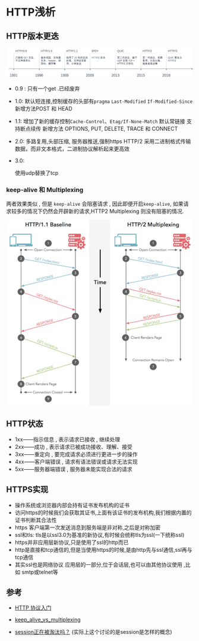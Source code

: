 # HTTP浅析

## HTTP版本更迭

![HTTP版本](../pic/HTTP_HISTORY.png)

* 0.9 :
只有一个get .已经废弃
* 1.0:
默认短连接,控制缓存的头部有`pragma` `Last-Modified` `If-Modified-Since` 新增方法POST 和 HEAD
* 1.1:
增加了新的缓存控制`Cache-Control`、`Etag/If-None-Match` 默认常链接 支持断点续传  新增方法 OPTIONS, PUT, DELETE, TRACE 和 CONNECT
* 2.0:
多路复用,头部压缩, 服务器推送,强制https  HTTP/2 采用二进制格式传输数据，而非文本格式，二进制协议解析起来更高效

* 3.0:

  使用udp替换了tcp

### keep-alive 和 Multiplexing

两者效果类似 , 但是 `keep-alive` 会阻塞请求 , 因此即便开启`keep-alive`, 如果请求较多的情况下仍然会开辟新的请求,HTTP2 Multiplexing 则没有阻塞的情况.

![对比](../pic/keep_alive_vs_multiplexing.png)

## HTTP状态

- 1xx——指示信息 , 表示请求已接收 , 继续处理
- 2xx——成功 , 表示请求已被成功接收、理解、接受
- 3xx——重定向 , 要完成请求必须进行更进一步的操作
- 4xx——客户端错误 , 请求有语法错误或请求无法实现
- 5xx——服务器端错误 , 服务器未能实现合法的请求

## HTTPS实现

- 操作系统或浏览器内部会持有证书发布机构的证书
- 访问https的时候我们会获取其证书,上面有该证书的发布机构,我们根据内置的证书判断其合法性
- https 客户端第一次发送消息到服务端是非对称,之后是对称加密
- ssl和tls: tls是以ssl3.0为基准的新协议,有时候会统称tls为ssl(一下统称ssl)
- https并非应用层新协议,只是使用了ssl的http而已
- http是直接和tcp通信的,但是当使用https的时候,是由http先与ssl通信,ssl再与tcp通信
- 其实ssl也是网络协议 应用层的一部分,位于会话层,也可以由其他协议使用 ,比如 smtp或telnet等

## 参考

* [HTTP 协议入门](http://www.ruanyifeng.com/blog/2016/08/http.html)
* [keep_alive_vs_multiplexing](https://cascadingmedia.com/insites/2015/03/http-2.html)

* [session正在被淘汰吗？](https://www.zhihu.com/question/315397046/answer/695069994) (实际上这个讨论的是session是怎样的概念)